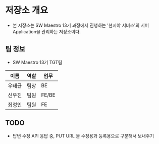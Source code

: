# 저장소 개요
- 본 저장소는 SW Maestro 13기 과정에서 진행하는 '현지야 서비스'의 서버 Application을 관리하는 저장소이다.

## 팀 정보
- SW Maestro 13기 TGT팀  

| 이름  | 역할  |업무|
|-----|-----|---|
| 우태균 | 팀장  |BE|
| 신우진 | 팀원  |FE/BE|
| 최정인 | 팀원  |FE|

## TODO
- 답변 수정 API 응답 중, PUT URL 을 수정용과 등록용으로 구분해서 보내주기